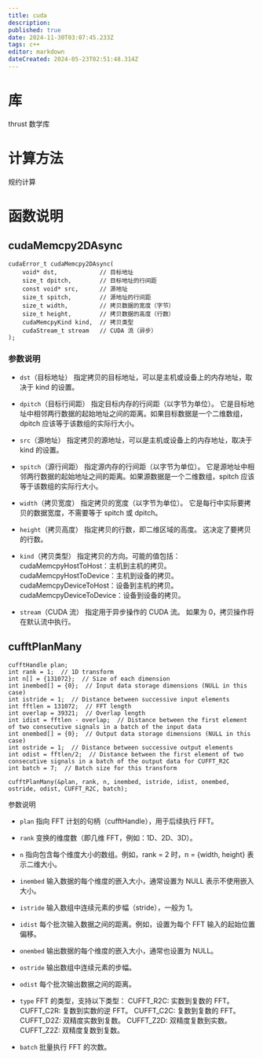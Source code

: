 ```yaml
---
title: cuda
description: 
published: true
date: 2024-11-30T03:07:45.233Z
tags: c++
editor: markdown
dateCreated: 2024-05-23T02:51:48.314Z
---
```


# 库
thrust 数学库

# 计算方法
规约计算

# 函数说明
## cudaMemcpy2DAsync 
```
cudaError_t cudaMemcpy2DAsync(
    void* dst,            // 目标地址
    size_t dpitch,        // 目标地址的行间距
    const void* src,      // 源地址
    size_t spitch,        // 源地址的行间距
    size_t width,         // 拷贝数据的宽度（字节）
    size_t height,        // 拷贝数据的高度（行数）
    cudaMemcpyKind kind,  // 拷贝类型
    cudaStream_t stream   // CUDA 流（异步）
);
```
### 参数说明
- ```dst```（目标地址）
 指定拷贝的目标地址，可以是主机或设备上的内存地址，取决于 kind 的设置。

- ```dpitch```（目标行间距）
 指定目标内存的行间距（以字节为单位）。
 它是目标地址中相邻两行数据的起始地址之间的距离。如果目标数据是一个二维数组，dpitch 应该等于该数组的实际行大小。

- ```src```（源地址）
指定拷贝的源地址，可以是主机或设备上的内存地址，取决于 kind 的设置。

- ```spitch```（源行间距）
 指定源内存的行间距（以字节为单位）。
 它是源地址中相邻两行数据的起始地址之间的距离。如果源数据是一个二维数组，spitch 应该等于该数组的实际行大小。

- ```width```（拷贝宽度）
 指定拷贝的宽度（以字节为单位）。
 它是每行中实际要拷贝的数据宽度，不需要等于 spitch 或 dpitch。

- ```height```（拷贝高度）
 指定拷贝的行数，即二维区域的高度。
 这决定了要拷贝的行数。

- ```kind```（拷贝类型）
 指定拷贝的方向。可能的值包括：
cudaMemcpyHostToHost：主机到主机的拷贝。
cudaMemcpyHostToDevice：主机到设备的拷贝。
cudaMemcpyDeviceToHost：设备到主机的拷贝。
cudaMemcpyDeviceToDevice：设备到设备的拷贝。

- ```stream```（CUDA 流）
 指定用于异步操作的 CUDA 流。
如果为 0，拷贝操作将在默认流中执行。

## cufftPlanMany
```
cufftHandle plan;
int rank = 1;  // 1D transform
int n[] = {131072};  // Size of each dimension
int inembed[] = {0};  // Input data storage dimensions (NULL in this case)
int istride = 1;  // Distance between successive input elements
int fftlen = 131072;  // FFT length
int overlap = 39321;  // Overlap length
int idist = fftlen - overlap;  // Distance between the first element of two consecutive signals in a batch of the input data
int onembed[] = {0};  // Output data storage dimensions (NULL in this case)
int ostride = 1;  // Distance between successive output elements
int odist = fftlen/2;  // Distance between the first element of two consecutive signals in a batch of the output data for CUFFT_R2C
int batch = 7;  // Batch size for this transform

cufftPlanMany(&plan, rank, n, inembed, istride, idist, onembed, ostride, odist, CUFFT_R2C, batch);
```
参数说明
- ```plan```
指向 FFT 计划的句柄（cufftHandle），用于后续执行 FFT。

- ```rank```
变换的维度数（即几维 FFT，例如：1D、2D、3D）。

- ```n```
指向包含每个维度大小的数组。例如，rank = 2 时，n = {width, height} 表示二维大小。

- ```inembed```
输入数据的每个维度的嵌入大小，通常设置为 NULL 表示不使用嵌入大小。

- ```istride```
输入数组中连续元素的步幅（stride），一般为 1。

- ```idist```
每个批次输入数据之间的距离。例如，设置为每个 FFT 输入的起始位置偏移。

- ```onembed```
输出数据的每个维度的嵌入大小，通常也设置为 NULL。

- ```ostride```
输出数组中连续元素的步幅。

- ```odist```
每个批次输出数据之间的距离。

- ```type```
FFT 的类型，支持以下类型：
CUFFT_R2C: 实数到复数的 FFT。
CUFFT_C2R: 复数到实数的逆 FFT。
CUFFT_C2C: 复数到复数的 FFT。
CUFFT_D2Z: 双精度实数到复数。
CUFFT_Z2D: 双精度复数到实数。
CUFFT_Z2Z: 双精度复数到复数。

- ```batch```
批量执行 FFT 的次数。